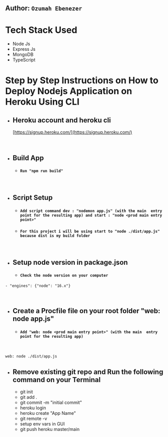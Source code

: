 ## Author: `Ozumah Ebenezer`

# Tech Stack Used

- Node Js
- Express Js
- MongoDB
- TypeScript

# Step by Step Instructions on How to Deploy Nodejs Application on Heroku Using CLI

- ## Heroku account and heroku cli

  [https://signup.heroku.com/](https://signup.heroku.com/)

  <br/>

- ## Build App

  - #### `Run "npm run build"`

<br/>

- ## Script Setup

  - #### `Add script command dev : "nodemon app.js" (with the main  entry point for the resulting app) and start : "node <prod main entry point>"`

  - #### `For this project i will be using start to "node ./dist/app.js" because dist is my build folder`

<br/>

- ## Setup node version in package.json

  - #### `Check the node version on your computer`

```
- "engines": {"node": "16.x"}
```

<br/>

- ## Create a Procfile file on your root folder "web: node app.js"

  - #### `Add "web: node <prod main entry point>" (with the main  entry point for the resulting app)`

<br/>

```
web: node ./dist/app.js
```

- ## Remove existing git repo and Run the following command on your Terminal

  - git init
  - git add .
  - git commit -m "initial commit"
  - heroku login
  - heroku create "App Name"
  - git remote -v
  - setup env vars in GUI
  - git push heroku master/main
